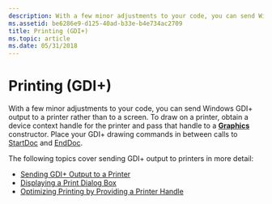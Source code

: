 ```yaml
---
description: With a few minor adjustments to your code, you can send Windows GDI+ output to a printer rather than to a screen.
ms.assetid: be6286e9-d125-40ad-b33e-b4e734ac2709
title: Printing (GDI+)
ms.topic: article
ms.date: 05/31/2018
---
```


# Printing (GDI+)

With a few minor adjustments to your code, you can send Windows GDI+ output to a printer rather than to a screen. To draw on a printer, obtain a device context handle for the printer and pass that handle to a [**Graphics**](/windows/desktop/api/gdiplusgraphics/nl-gdiplusgraphics-graphics) constructor. Place your GDI+ drawing commands in between calls to [StartDoc](/windows/win32/api/wingdi/nf-wingdi-startdocw) and [EndDoc](/windows/win32/api/wingdi/nf-wingdi-enddoc).

The following topics cover sending GDI+ output to printers in more detail:

-   [Sending GDI+ Output to a Printer](-gdiplus-sending-gdi-output-to-a-printer-use.md)
-   [Displaying a Print Dialog Box](-gdiplus-displaying-a-print-dialog-box-use.md)
-   [Optimizing Printing by Providing a Printer Handle](-gdiplus-optimizing-printing-by-providing-a-printer-handle-use.md)

 

 



